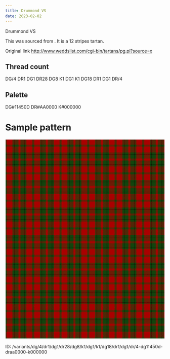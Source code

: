 ```yaml
---
title: Drummond VS
date: 2023-02-02
---
```

Drummond VS

This was sourced from <no value>.  It is a 12 stripes tartan.

Original link http://www.weddslist.com/cgi-bin/tartans/pg.pl?source=x

## Thread count
DG/4 DR1 DG1 DR28 DG8 K1 DG1 K1 DG18 DR1 DG1 DR/4

## Palette
DG#11450D DR#AA0000 K#000000

# Sample pattern

![Tartan detail](tartan.png "DG/4 DR1 DG1 DR28 DG8 K1 DG1 K1 DG18 DR1 DG1 DR/4 tartan")

ID: /variants/dg/4/dr1/dg1/dr28/dg8/k1/dg1/k1/dg18/dr1/dg1/dr/4-dg11450d-draa0000-k000000